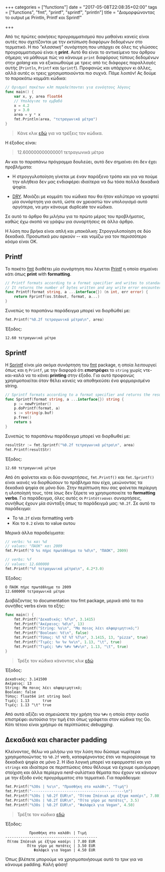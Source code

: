 +++
categories = ["functions"]
date = "2017-05-08T22:08:35+02:00"
tags = ["functions", "fmt", "printf", "sprintf", "println"]
title = "Διαμορφώνοντας το output με Println, Printf και Sprintf"

+++

Από τις πρώτες ασκήσεις προγραμματισμού που μαθαίνει κανείς είναι
αυτές που σχετίζονται με την _εκτύπωση_ διαφόρων δεδομένων στο
τερματικό. Η πιο _"κλασσική"_ συνάρτηση που υπάρχει σε όλες τις 
γλώσσες προγραμματισμού είναι η **print**. Αυτό θα είναι το αντικείμενο
του άρθρου σήμερα; να μάθουμε πώς να κάνουμε `print` διαφόρους
τύπους δεδομένων στην _golang_ και να εξικοιωθούμε με τρεις
από τις διάφορες παραλλαγές αυτής (`Println`, `Printf` και `Sprintf`).
Προφανώς και υπάρχουν κι άλλες, αλλά αυτές οι τρεις χρησιμοποιούνται
πιο συχνά. Πάμε λοιπόν! Ας δούμε το παρακάτω κομμάτι κώδικα:

```go
// Ορισμοί πακέτων κλπ παραλείπονται για ευνόητους λόγους
func main() {
    var x, y, area float64
    // Υπολόγισε το εμβαδό
    x = 4.2
    y = 3.0
    area = y * x
    fmt.Println(area, "τετραγωνικά μέτρα")
}
```

> Κάνε κλικ [εδώ](https://play.golang.org/p/mzHXrmaqwer) για να τρέξεις τον κώδικα.

Η έξοδος είναι:
> 12.600000000000001 τετραγωνικά μέτρα

Αν και το παραπάνω πρόγραμμα δουλεύει, αυτό δεν σημαίνει ότι
δεν έχει προβλήματα:

* Η στρογγυλοποίηση γίνεται με έναν παράξενο τρόπο και για να πούμε
την αλήθεια δεν μας ενδιαφέρει ιδιαίτερα να δω τόσα πολλά δεκαδικά
ψηφία.

* [DRY](https://en.wikipedia.org/wiki/Don%27t_repeat_yourself). Μοιάζει με κομμάτι του κώδικα που θα ήταν καλύτερο να γραφτεί
μία συνάρτηση για αυτό, ώστε αν χρειαστώ τον υπολογισμό αυτό
αργότερα, να μην κάνουμε duplicate τον κώδικα.

Σε αυτό το άρθρο θα μιλήσω για το πρώτο μέρος του προβλήματος, καθώς
έχω σκοπό να γράψω για συναρτήσεις σε άλλο άρθρο.

Η λύση που βρήκα είναι απλή και μπακάλικη: Στρογγυλοποίηση σε δύο δεκαδικά.
Προσωπικά μου αρκούν -- και νομίζω για τον περισσότερο κόσμο είναι ΟΚ.

## Printf

Το πακέτο [fmt](https://godoc.org/fmt) διαθέτει
μία συνάρτηση που λέγεται [Printf](https://godoc.org/fmt#Printf)
η οποία σημαίνει κάτι όπως **print** with **formatting**.

```go
// Printf formats according to a format specifier and writes to standard output.
// It returns the number of bytes written and any write error encountered.
func Printf(format string, a ...interface{}) (n int, err error) {
	return Fprintf(os.Stdout, format, a...)
}
```

Συνεπώς το παραπάνω παράδειγμα μπορεί να διορθώθεί με:

```go
fmt.Printf("%0.2f τετραγωνικά μέτρα\n", area)
```

Έξοδος:
```
12.60 τετραγωνικά μέτρα
```

## Sprintf

Η [Sprintf](https://sourcegraph.com/github.com/golang/exp/-/blob/errors/fmt/print.go#L189-196) είναι μία ακόμα συνάρτηση του [fmt](https://godoc.org/fmt) package, η οποία λειτουργεί όπως και η `Printf`, με την διαφορά ότι __επιστρέφει__ το `string`
χωρίς ντε-και-καλά να το κάνει __printing__ στην έξοδο. Για αυτό προφανώς
χρησιμοποιείται όταν θέλει κανείς να αποθηκεύσει ένα φορμαρισμένο string.

```go
// Sprintf formats according to a format specifier and returns the resulting string.
func Sprintf(format string, a ...interface{}) string {
	p := newPrinter()
	p.doPrintf(format, a)
	s := string(p.buf)
	p.free()
	return s
}
```

Συνεπώς το παραπάνω παράδειγμα μπορεί να διορθωθεί με:

```go
resultStr := fmt.Sprintf("%0.2f τετραγωνικά μέτρα\n", area)
fmt.Printf(resultStr)
```

Έξοδος:
```
12.60 τετραγωνικά μέτρα
```

Από ότι φαίνεται και οι δύο συναρτήσεις, `fmt.Printf()` και `fmt.Sprintf()` είναι
ικανές να διορθώσουν το πρόβλημα που είχα, μειώνοντας τα δεκαδικά ψηφία σε μόνο δύο.
Στην περίπτωση που σας φαίνεται περίεργη η υλοποίησή τους, τότε ίσως δεν ξέρετε
να χρησιμοποιείτε τα __formatting verbs__. Για παράδειγμα, όλες αυτές οι `Printότιναναι`
συναρτήσεις, συνήθως έχουν μία σύνταξη όπως το παράδειγμά μας: `%0.2f`. Σε αυτό
το παράδειγμα:

* Το `%0.2f` είναι formatting verb
* Και το `0.2` είναι το value αυτου

Μερικά άλλα παραδείγματα:

```go
// verbs: %s και %d
// values: "ΠΑΟΚ" και 2009
fmt.Printf("Ο %s πήρε πρωτάθλημα το %d\n", "ΠΑΟΚ", 2009)

// verbs: %f
// values: 12.600000
fmt.Printf("%f τετραγωνικά μέτρα\n", 4.2*3.0)
```

Έξοδος:
```
Ο ΠΑΟΚ πήρε πρωτάθλημα το 2009
12.600000 τετραγωνικά μέτρα
```

Διαβάζοντας το documentation του fmt package, μερικά από τα πιο συνήθες verbs
είναι τα εξής:

```go
func main() {
	fmt.Printf("Δεκαδικός: %f\n", 3.1415)
	fmt.Printf("Ακέραιος: %d\n", 13)
	fmt.Printf("String: %s\n", "Μα ποιος λέει αλφαριμητικό;")
	fmt.Printf("Boolean: %t\n", false)
	fmt.Printf("Τύπος: %T %T %T %T\n", 3.1415, 13, "pizza", true)
	fmt.Printf("Τιμές: %v %v %v\n", 1.13, "\t", true)
	fmt.Printf("Τιμές: %#v %#v %#v\n", 1.13, "\t", true)
}
```

> Τρέξε τον κώδικα κάνοντας κλικ [εδώ](https://play.golang.org/p/DpdIRCPlRiC)

Έξοδος:
```
Δεκαδικός: 3.141500
Ακέραιος: 13
String: Μα ποιος λέει αλφαριμητικό;
Boolean: false
Τύπος: float64 int string bool
Τιμές: 1.13 	 true
Τιμές: 1.13 "\t" true
```

Από αυτά αξίζει να σημειώσετε την χρήση του `%#v` η οποία στην ουσία
επιστρέφει αυτούσια την τιμή έτσι όπως γράφεται στον κώδικα της Go.
Κάτι τέτοιο είναι χρήσιμο σε περίπτώσεις _debugging_.

## Δεκαδικά και character padding

Κλείνοντας, θέλω να μιλήσω για την λύση που δώσαμε νωρίτερα χρησιμοποιώντας
το `%0.2f` verb, καταφέρνοντας έτσι να περιορίσουμε τα δεκαδικά ψηφία σε
μόνο 2. Η ίδια λογική μπορεί να εφαρμοστεί και για `strings` και ιδιαίτερα
σε περιπτώσεις όπου θέλουμε να έχουμε ομοιόμορφη στοίχιση και άλλα περίεργα
_nerd_-ουλίστικα θέματα που έχουν να κάνουν με την έξοδο ενός προγράμματος
στο τερματικό. Για παράδειγμα:

```go
fmt.Printf("%30s | %s\n", "Προσθήκη στο καλάθι", "Τιμή")
fmt.Printf("------------------------------------------\n")
fmt.Printf("%30s | %0.2f EUR\n", "Πίτσα Σπέσιαλ με έξτρα κασέρι", 7.80)
fmt.Printf("%30s | %0.2f EUR\n", "Πίτα γύρο με πατάτες", 3.5)
fmt.Printf("%30s | %0.2f EUR\n", "Φαλάφελ για Vegan", 4.50)
```

> Τρέξτε τον κώδικα [εδώ](https://play.golang.org/p/OWpi8XKk2ZK)

Έξοδος:
```
           Προσθήκη στο καλάθι | Τιμή
------------------------------------------
 Πίτσα Σπέσιαλ με έξτρα κασέρι | 7.80 EUR
          Πίτα γύρο με πατάτες | 3.50 EUR
             Φαλάφελ για Vegan | 4.50 EUR
```

Όπως βλέπετε μπορούμε να χρησιμοποιήσουμε αυτό το _τρικ_ για να κάνουμε
padding. Καλή φάση!